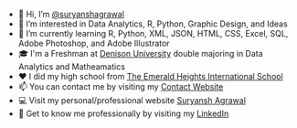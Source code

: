 - 👋 Hi, I’m <a href="https://github.com/suryanshagrawal">@suryanshagrawal</a>
- 👀 I’m interested in Data Analytics, R, Python, Graphic Design, and Ideas
- 🌱 I’m currently learning R, Python, XML, JSON, HTML, CSS, Excel, SQL, Adobe Photoshop, and Adobe Illustrator
- 🎓 I'm a Freshman at <a href="https://www.denison.edu">Denison University</a> double majoring in Data Analytics and Matheamatics
- ❤️ I did my high school from <a href="https://emeraldheights.edu.in">The Emerald Heights International School</a>
- 📫 You can contact me by visiting my <a href="https://www.poplme.co/suryansh04">Contact Website</a>
- 💻 Visit my personal/professional website <a href="https://www.suryanshagrawal.com">Suryansh Agrawal</a>
- 🤝 Get to know me professionally by visiting my <a href="https://www.linkedin.com/in/suryanshagrawal/">LinkedIn</a>


<!---
suryanshagrawal/suryanshagrawal is a ✨ special ✨ repository because its `README.md` (this file) appears on your GitHub profile.
You can click the Preview link to take a look at your changes.
--->
